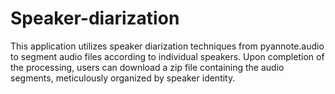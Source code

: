 # Speaker-diarization
This application utilizes speaker diarization techniques from pyannote.audio to segment audio files according to individual speakers. Upon completion of the processing, users can download a zip file containing the audio segments, meticulously organized by speaker identity.
